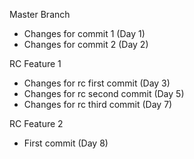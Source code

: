 Master Branch

- Changes for commit 1 (Day 1)
- Changes for commit 2 (Day 2)


RC Feature 1

- Changes for rc first commit (Day 3)
- Changes for rc second commit (Day 5)
- Changes for rc third commit (Day 7)

RC Feature 2

- First commit (Day 8)
